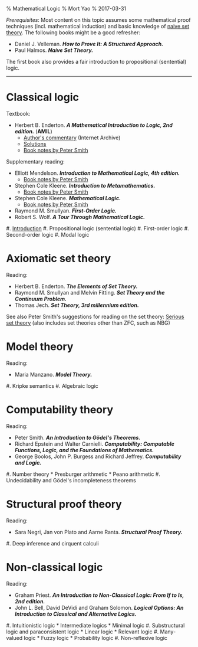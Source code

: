 % Mathematical Logic
% Mort Yao
% 2017-03-31

*Prerequisites*: Most content on this topic assumes some mathematical proof techniques (incl. mathematical induction) and basic knowledge of [naive set theory](/math/set). The following books might be a good refresher:

* Daniel J. Velleman.
***How to Prove It: A Structured Approach.***
* Paul Halmos.
***Naive Set Theory.***

The first book also provides a fair introduction to propositional (sentential) logic.

---

# Classical logic

Textbook:

* Herbert B. Enderton.
***A Mathematical Introduction to Logic, 2nd edition.*** (**AMIL**)
    * [Author's commentary](http://web.archive.org/web/20150712180839/http://www.math.ucla.edu/~hbe/amil/) (Internet Archive)
    * [Solutions](http://dbfin.com/logic/enderton/)
    * [Book notes by Peter Smith](http://www.logicmatters.net/tyl/booknotes/enderton/)

Supplementary reading:

* Elliott Mendelson.
***Introduction to Mathematical Logic, 4th edition.***
    * [Book notes by Peter Smith](http://www.logicmatters.net/tyl/booknotes/mendelson/)
* Stephen Cole Kleene.
***Introduction to Metamathematics.***
    * [Book notes by Peter Smith](http://www.logicmatters.net/tyl/booknotes/kleene-metamath/)
* Stephen Cole Kleene.
***Mathematical Logic.***
    * [Book notes by Peter Smith](http://www.logicmatters.net/tyl/booknotes/kleene_ml/)
* Raymond M. Smullyan.
***First-Order Logic.***
* Robert S. Wolf.
***A Tour Through Mathematical Logic.***

#. [Introduction](intro/)
#. Propositional logic (sentential logic)
#. First-order logic
#. Second-order logic
#. Modal logic



# Axiomatic set theory

Reading:

* Herbert B. Enderton.
***The Elements of Set Theory.***
* Raymond M. Smullyan and Melvin Fitting.
***Set Theory and the Continuum Problem.***
* Thomas Jech.
***Set Theory, 3rd millennium edition.***

See also Peter Smith's suggestions for reading on the set theory: [Serious set theory](http://www.logicmatters.net/tyl/set_theory/) (also includes set theories other than ZFC, such as NBG)



# Model theory

Reading:

* Maria Manzano.
***Model Theory.***

#. Kripke semantics
#. Algebraic logic



# Computability theory

Reading:

* Peter Smith.
***An Introduction to Gödel's Theorems.***
* Richard Epstein and Walter Carnielli.
***Computability: Computable Functions, Logic, and the Foundations of Mathematics.***
* George Boolos, John P. Burgess and Richard Jeffrey.
***Computability and Logic.***

#. Number theory
    * Presburger arithmetic
    * Peano arithmetic
#. Undecidability and Gödel's incompleteness theorems



# Structural proof theory

Reading:

* Sara Negri, Jan von Plato and Aarne Ranta.
***Structural Proof Theory.***

#. Deep inference and cirquent calculi



# Non-classical logic

Reading:

* Graham Priest.
***An Introduction to Non-Classical Logic: From If to Is, 2nd edition.***
* John L. Bell, David DeVidi and Graham Solomon.
***Logical Options: An Introduction to Classical and Alternative Logics.***

#. Intuitionistic logic
    * Intermediate logics
    * Minimal logic
#. Substructural logic and paraconsistent logic
    * Linear logic
    * Relevant logic
#. Many-valued logic
    * Fuzzy logic
    * Probability logic
#. Non-reflexive logic
